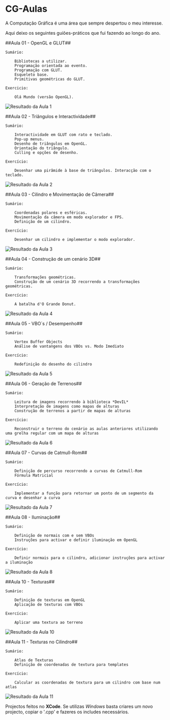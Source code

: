 CG-Aulas
========
A Computação Gráfica é uma área que sempre despertou o meu interesse.

Aqui deixo os seguintes guiões-práticos que fui fazendo ao longo do ano.

##Aula 01 - OpenGL e GLUT##

	Sumário:

		Bibliotecas a utilizar.
		Programação orientada ao evento.
		Programação com GLUT.
		Esqueleto base.
		Primitivas geométricas do GLUT.

	Exercicio:

		Olá Mundo (versão OpenGL).
		
![Resultado da Aula 1](https://github.com/HelderGoncalves92/CG-Aulas/blob/master/CG-Aula01/Resultado/Aula01.png?raw=true "Resultado da Aula 1")
	

##Aula 02 - Triângulos e Interactividade##

	Sumário:

		Interactividade em GLUT com rato e teclado.
		Pop-up menus.
		Desenho de triângulos em OpenGL.
		Orientação do triângulo. 
		Culling e opções de desenho.

	Exercício:

		Desenhar uma pirâmide à base de triângulos. Interacção com o teclado.
		
![Resultado da Aula 2](https://github.com/HelderGoncalves92/CG-Aulas/blob/master/CG-Aula02/Resultado/Aula2_1.png?raw=true "Resultado da Aula 2")

##Aula 03 - Cilindro e Movimentação de Câmera##

	Sumário:

		Coordenadas polares e esféricas. 
		Movimentação da câmera em modo explorador e FPS. 
		Definição de um cilindro.

	Exercício:

		Desenhar um cilindro e implementar o modo explorador.
		
![Resultado da Aula 3](https://github.com/HelderGoncalves92/CG-Aulas/blob/master/CG-Aula03/Resultado/Aula3_2.png?raw=true "Resultado da Aula 3")

##Aula 04 - Construção de um cenário 3D##

	Sumário:

		Transformações geométricas.
		Construção de um cenário 3D recorrendo a transformações geométricas.

	Exercício:

		A batalha d'O Grande Donut.
		
![Resultado da Aula 4](https://github.com/HelderGoncalves92/CG-Aulas/blob/master/CG-Aula04/Resultado/Aula4_5.png?raw=true "Resultado da Aula 4")

##Aula 05 - VBO´s / Desempenho##

	Sumário:

		Vertex Buffer Objects
		Análise de vantangens dos VBOs vs. Modo Imediato

	Exercício:

		Redefinição do desenho do cilindro

![Resultado da Aula 5](https://github.com/HelderGoncalves92/CG-Aulas/blob/master/CG-Aula05/Resultado/Aula5_1.png?raw=true "Resultado da Aula 5")

##Aula 06 - Geração de Terrenos##

	Sumário:

		Leitura de imagens recorrendo à biblioteca *DevIL*
		Interpretação de imagens como mapas de alturas
		Construção de terrenos a partir de mapas de alturas

	Exercício:

		Reconstruir o terreno do cenário as aulas anteriores utilizando uma grelha regular com um mapa de alturas


![Resultado da Aula 6](https://github.com/HelderGoncalves92/CG-Aulas/blob/master/CG-Aula06/Resultado/Aula6_3.png?raw=true "Resultado da Aula 6")

##Aula 07 - Curvas de Catmull-Rom##

	Sumário:

		Definição de percurso recorrendo a curvas de Catmull-Rom
		Fórmula Matricial

	Exercício:

		Implementar a função para retornar um ponto de um segmento da curva e desenhar a curva

![Resultado da Aula 7](https://github.com/HelderGoncalves92/CG-Aulas/blob/master/CG-Aula07/Resultado/Aula7_1.png?raw=true "Resultado da Aula 7")

##Aula 08 - Iluminação##

	Sumário:

		Definição de normais com e sem VBOs
		Instruções para activar e definir iluminação em OpenGL

	Exercício:

		Definir normais para o cilindro, adicionar instruções para activar a iluminação

![Resultado da Aula 8](https://github.com/HelderGoncalves92/CG-Aulas/blob/master/CG-Aula08/Resultado/Aula8_1.png?raw=true "Resultado da Aula 8")

##Aula 10 - Texturas##

	Sumário:

		Definição de texturas em OpenGL
		Aplicação de texturas com VBOs

	Exercício:

		Aplicar uma textura ao terreno

![Resultado da Aula 10](https://github.com/HelderGoncalves92/CG-Aulas/blob/master/CG-Aula10/Resultado/Aula10_2.png?raw=true "Resultado da Aula 10")

##Aula 11 - Texturas no Cilindro##

	Sumário:

		Atlas de Texturas
		Definição de coordenadas de textura para templates

	Exercício:

		Calcular as coordenadas de textura para um cilindro com base num atlas

![Resultado da Aula 11](https://github.com/HelderGoncalves92/CG-Aulas/blob/master/CG-Aula11/Resultado/Aula11_1.png?raw=true "Resultado da Aula 11")


Projectos feitos no **XCode**. Se utilizas *Windows* basta criares um novo projecto, copiar o '.cpp' e fazeres os includes necessários.
